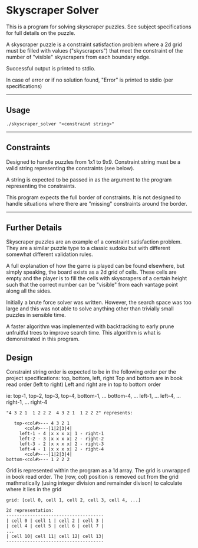 # Skyscraper Solver

This is a program for solving skyscraper puzzles. See subject specifications
for full details on the puzzle.

A skyscraper puzzle is a constraint satisfaction problem where a 2d grid must
be filled with values ("skyscrapers") that meet the constraint of the number
of "visible" skyscrapers from each boundary edge.

Successful output is printed to stdio.

In case of error or if no solution found, "Error" is printed to stdio (per
specifications)

----------
## Usage

    ./skyscraper_solver "<constraint string>"

----------

## Constraints

Designed to handle puzzles from 1x1 to 9x9. Constraint string must be a valid string representing the constraints (see below).

A string is expected to be passed in as the argument to the program
representing the constraints.

This program expects the full border of constraints. It is not designed to
handle situations where there are "missing" constraints around the border.

----------

## Further Details

Skyscraper puzzles are an example of a constraint satisfaction problem.
They are a similar puzzle type to a classic sudoku but with different
somewhat different validation rules.

A full explanation of how the game is played can be found elsewhere, but
simply speaking, the board exists as a 2d grid of cells. These cells are
empty and the player is to fill the cells with skyscrapers of a certain
height such that the correct number can be "visible" from each vantage
point along all the sides.

Initially a brute force solver was written. However, the search space was too
large and this was not able to solve anything other than trivially small
puzzles in sensible time.

A faster algorithm was implemented with backtracking to early prune
unfruitful trees to improve search time. This algorithm is what is
demonstrated in this program.

## Design

Constraint string order is expected to be in the following order per the
project specifications: top, bottom, left, right
Top and bottom are in book read order (left to right)
Left and right are in top to bottom order

ie: top-1, top-2, top-3, top-4, bottom-1, ... bottom-4, ... left-1, ...
left-4, ... right-1, ... right-4

    "4 3 2 1  1 2 2 2  4 3 2 1  1 2 2 2" represents:

       top-<col#>--- 4 3 2 1
           <col#>---|1|2|3|4|
         left-1 - 4 |x x x x| 1 - right-1
         left-2 - 3 |x x x x| 2 - right-2
         left-3 - 2 |x x x x| 2 - right-3
         left-4 - 1 |x x x x| 2 - right-4
           <col#>---|1|2|3|4|
    bottom-<col#>--- 1 2 2 2

Grid is represented within the program as a 1d array.
The grid is unwrapped in book read order. The (row, col) position is removed
out from the grid mathmatically (using integer division and remainder
divison) to calculate where it lies in the grid

    grid: [cell 0, cell 1, cell 2, cell 3, cell 4, ...]
    
    2d representation:
    -------------------------------------
    | cell 0 | cell 1 | cell 2 | cell 3 |
    | cell 4 | cell 5 | cell 6 | cell 7 |
    ...
    | cell 10| cell 11| cell 12| cell 13|
    -------------------------------------